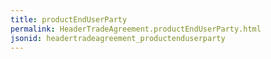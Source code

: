 ```yaml
---
title: productEndUserParty
permalink: HeaderTradeAgreement.productEndUserParty.html
jsonid: headertradeagreement_productenduserparty
---
```

